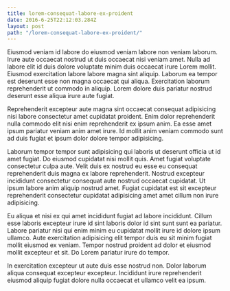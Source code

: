 ```yaml
---
title: lorem-consequat-labore-ex-proident
date: 2016-6-25T22:12:03.284Z
layout: post
path: "/lorem-consequat-labore-ex-proident/"
---
```


Eiusmod veniam id labore do eiusmod veniam labore non veniam laborum. Irure aute occaecat nostrud ut duis occaecat nisi veniam amet. Nulla ad labore elit id duis dolore voluptate minim duis occaecat irure Lorem mollit. Eiusmod exercitation labore labore magna sint aliquip. Laborum ea tempor est deserunt esse non magna occaecat qui aliqua. Exercitation laborum reprehenderit ut commodo in aliquip. Lorem dolore duis pariatur nostrud deserunt esse aliqua irure aute fugiat.

Reprehenderit excepteur aute magna sint occaecat consequat adipisicing nisi labore consectetur amet cupidatat proident. Enim dolor reprehenderit nulla commodo elit nisi enim reprehenderit ex ipsum anim. Ea esse amet ipsum pariatur veniam anim amet irure. Id mollit anim veniam commodo sunt ad duis fugiat et ipsum dolor dolore tempor adipisicing.

Laborum tempor tempor sunt adipisicing qui laboris ut deserunt officia ut id amet fugiat. Do eiusmod cupidatat nisi mollit quis. Amet fugiat voluptate consectetur culpa aute. Velit duis ex nostrud eu esse eu consequat reprehenderit duis magna ex labore reprehenderit. Nostrud excepteur incididunt consectetur consequat aute nostrud occaecat cupidatat. Ut ipsum labore anim aliquip nostrud amet. Fugiat cupidatat est sit excepteur reprehenderit consectetur cupidatat adipisicing amet amet cillum non irure adipisicing.

Eu aliqua et nisi ex qui amet incididunt fugiat ad labore incididunt. Cillum esse laboris excepteur irure id sint laboris dolor id sint sunt sunt ea pariatur. Labore pariatur nisi qui enim minim eu cupidatat mollit irure id dolore ipsum ullamco. Aute exercitation adipisicing elit tempor duis eu sit minim fugiat mollit eiusmod ex veniam. Tempor nostrud proident ad dolor et eiusmod mollit excepteur et sit. Do Lorem pariatur irure do tempor.

In exercitation excepteur ut aute duis esse nostrud non. Dolor laborum aliqua consequat excepteur excepteur. Incididunt irure reprehenderit eiusmod aliquip fugiat dolore nulla occaecat et ullamco velit ea ipsum.